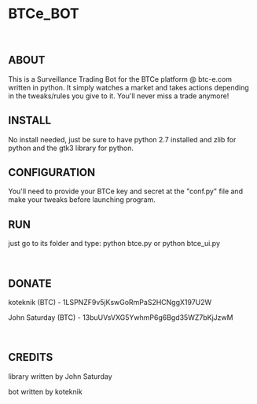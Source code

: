 <h1>BTCe_BOT</h1><br/>

<h2>ABOUT</h2>
<p>This is a Surveillance Trading Bot for the BTCe platform @ btc-e.com written in python. It simply watches a market and takes actions depending in the tweaks/rules you give to it. You'll never miss a trade anymore!</p>

<h2>INSTALL</h2>
<p>No install needed, just be sure to have python 2.7 installed and zlib for python and the gtk3 library for python.</p>

<h2>CONFIGURATION</h2>
<p>You'll need to provide your BTCe key and secret at the "conf.py" file and make your tweaks before launching program.</p>

<h2>RUN</h2>
<p>just go to its folder and type: python btce.py or python btce_ui.py</p>

<br/><h2>DONATE</h2>
<p>koteknik (BTC) - 1LSPNZF9v5jKswGoRmPaS2HCNggX197U2W</p>
<p>John Saturday (BTC) - 13buUVsVXG5YwhmP6g6Bgd35WZ7bKjJzwM</p>

<br/><h2>CREDITS</h2>
<p>library written by John Saturday</p>
<p>bot written by koteknik</p>
